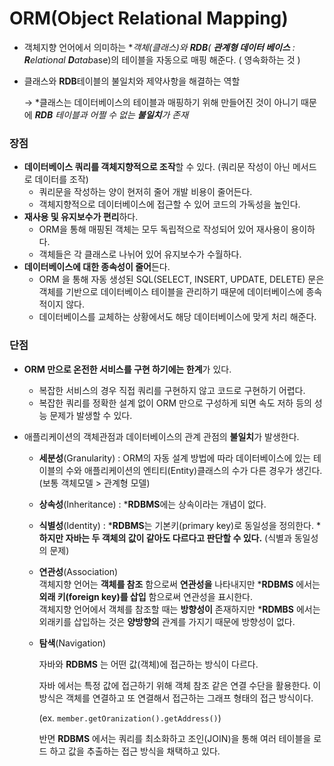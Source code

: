 # ORM(Object Relational Mapping)
- 객체지향 언어에서 의미하는 **객체(클래스)**와 ***RDB**( **관계형 데이터 베이스** : **R**elational **D**ata**b**ase)의 테이블을 자동으로 매핑 해준다. ( 영속화하는 것 )
- 클래스와 **RDB**테이블의 불일치와 제약사항을 해결하는 역할

  → *클래스는 데이터베이스의 테이블과 매핑하기 위해 만들어진 것이 아니기 때문에 ***RDB** 테이블과 어쩔 수 없는 **불일치**가 존재*

### 장점
- **데이터베이스 쿼리를 객체지향적으로 조작**할 수 있다. (쿼리문 작성이 아닌 메서드로 데이터를 조작)
  - 쿼리문을 작성하는 양이 현저히 줄어 개발 비용이 줄어든다.
  - 객체지향적으로 데이터베이스에 접근할 수 있어 코드의 가독성을 높인다.
- **재사용 및 유지보수가 편리**하다.
  - ORM을 통해 매핑된 객체는 모두 독립적으로 작성되어 있어 재사용이 용이하다.
  - 객체들은 각 클래스로 나뉘어 있어 유지보수가 수월하다.
- **데이터베이스에 대한 종속성이 줄어**든다.
  - ORM 을 통해 자동 생성된 SQL(SELECT, INSERT, UPDATE, DELETE) 문은 객체를 기반으로 데이터베이스 테이블을 관리하기 때문에 데이터베이스에 종속적이지 않다.
  - 데이터베이스를 교체하는 상황에서도 해당 데이터베이스에 맞게 처리 해준다.

### 단점
- **ORM 만으로 온전한 서비스를 구현 하기에는 한계**가 있다.
  - 복잡한 서비스의 경우 직접 쿼리를 구현하지 않고 코드로 구현하기 어렵다.
  - 복잡한 쿼리를 정확한 설계 없이 ORM 만으로 구성하게 되면 속도 저하 등의 성능 문제가 발생할 수 있다.

- 애플리케이션의 객체관점과 데이터베이스의 관계 관점의 **불일치**가 발생한다.
  - **세분성**(Granularity) : ORM의 자동 설계 방법에 따라 데이터베이스에 있는 테이블의 수와 애플리케이션의 엔티티(Entity)클래스의 수가 다른 경우가 생긴다. (보통 객체모델 > 관계형 모델)
  - **상속성**(Inheritance) : ***RDBMS**에는 상속이라는 개념이 없다.
  - **식별성**(Identity) : ***RDBMS**는 기본키(primary key)로 동일성을 정의한다. ***하지만 자바는 두 객체의 값이 같아도 다르다고 판단할 수 있다.**  (식별과 동일성의 문제)
  - **연관성**(Association)  
    객체지향 언어는 **객체를 참조** 함으로써 **연관성을** 나타내지만 ***RDBMS** 에서는 **외래 키(foreign key)를 삽입** 함으로써 연관성을 표시한다.  
    객체지향 언어에서 객체를 참조할 때는 **방향성이** 존재하지만 ***RDMBS** 에서는 외래키를 삽입하는 것은 **양방향의** 관계를 가지기 때문에 방향성이 없다.

  - **탐색**(Navigation)

    자바와 **RDBMS** 는 어떤 값(객체)에 접근하는 방식이 다르다.

    자바 에서는 특정 값에 접근하기 위해 객체 참조 같은 연결 수단을 활용한다. 이 방식은 객체를 연결하고 또 연결해서 접근하는 그래프 형태의 접근 방식이다.

    (ex. `member.getOranization().getAddress()`)

    반면 **RDBMS** 에서는 쿼리를 최소화하고 조인(JOIN)을 통해 여러 테이블을 로드 하고 값을 추출하는 접근 방식을 채택하고 있다.